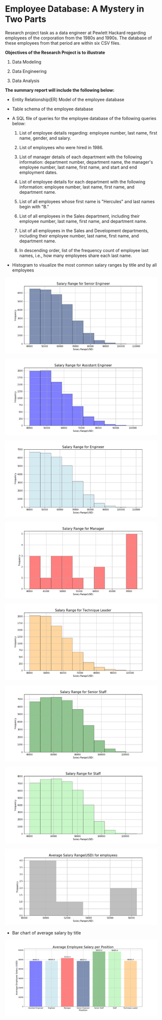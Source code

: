 # Employee Database: A Mystery in Two Parts

Research project task as a data engineer at Pewlett Hackard regarding employees of the corporation from the 1980s and 1990s. 
The database of these employees from that period are within six CSV files.

**Objectives of the Research Project is to illustrate**
1. Data Modeling

2. Data Engineering

3. Data Analysis

**The summary report will include the following below:**
- Entity Relationship(ER) Model of the employee database


- Table schema of the employee database

- A SQL file of queries for the employee database of the following queries below:
	1. List of employee details regarding: employee number, last name, first name, gender, and salary.

	2. List of employees who were hired in 1986.

	3. List of manager details of each department with the following information: department number, department name, the manager's employee number, last name, first name, and start and end employment dates.

	4. List of employee details for each department with the following information: employee number, last name, first name, and department name.

	5. List of all employees whose first name is "Hercules" and last names begin with "B."
	
	6. List of all employees in the Sales department, including their employee number, last name, first name, and department name.

	7. List of all employees in the Sales and Development departments, including their employee number, last name, first name, and department name.

	8. In descending order, list of the frequency count of employee last names, i.e., how many employees share each last name. 

- Histogram to visualize the most common salary ranges by title and by all employees

![](https://github.com/diannejardinez/sql-challenge/blob/master/salary_data_output/Salary%20Range%20for%20Senior%20Engineer.png)

![](https://github.com/diannejardinez/sql-challenge/blob/master/salary_data_output/Salary%20Range%20for%20Assistant%20Engineer.png)

![](https://github.com/diannejardinez/sql-challenge/blob/master/salary_data_output/Salary%20Range%20for%20Engineer.png)

![](https://github.com/diannejardinez/sql-challenge/blob/master/salary_data_output/Salary%20Range%20for%20Manager.png)

![](https://github.com/diannejardinez/sql-challenge/blob/master/salary_data_output/Salary%20Range%20for%20Technique%20Leader.png)

![](https://github.com/diannejardinez/sql-challenge/blob/master/salary_data_output/Salary%20Range%20for%20Senior%20Staff.png)

![](https://github.com/diannejardinez/sql-challenge/blob/master/salary_data_output/Salary%20Range%20for%20Staff.png)

![](https://github.com/diannejardinez/sql-challenge/blob/master/salary_data_output/Ave%20Salary%20Range%20for%20Employees.png)


- Bar chart of average salary by title

![](https://github.com/diannejardinez/sql-challenge/blob/master/salary_data_output/Ave%20Employee%20Salary%20per%20position.png)
